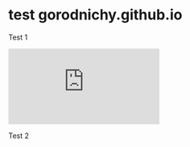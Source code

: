 # test gorodnichy.github.io

Test 1


<iframe src="http://www.gorodnichy.ca" frameborder="0" allowFullScreen="true"></iframe>


Test 2
